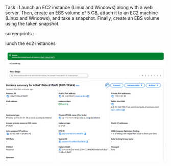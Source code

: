 Task : Launch an EC2 instance (Linux and Windows) along with a web server. Then, create an EBS volume of 5 GB, attach it to an EC2 machine (Linux and Windows), and take a snapshot. Finally, create an EBS volume using the taken snapshot.


screenprints :

lunch the ec2 instances

![alt text](image-1.png)
![alt text](image.png)